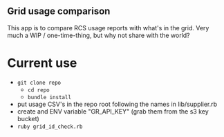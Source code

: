 Grid usage comparison
---------------------

This app is to compare RCS usage reports with what's in the grid.
Very much a WIP / one-time-thing, but why not share with the world?


# Current use

* ``` git clone repo ```
  * ``` cd repo ```
  * ``` bundle install ```
* put usage CSV's in the repo root following the names in lib/supplier.rb
* create and ENV variable "GR_API_KEY" (grab them from the s3 key bucket)
* ``` ruby grid_id_check.rb ```
